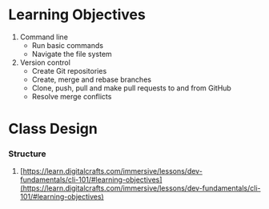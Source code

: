 # Learning Objectives

1. Command line
   - Run basic commands
   - Navigate the file system
2. Version control
   - Create Git repositories
   - Create, merge and rebase branches
   - Clone, push, pull and make pull requests to and from GitHub
   - Resolve merge conflicts

# Class Design

### Structure

1. [https://learn.digitalcrafts.com/immersive/lessons/dev-fundamentals/cli-101/#learning-objectives](https://learn.digitalcrafts.com/immersive/lessons/dev-fundamentals/cli-101/#learning-objectives)
